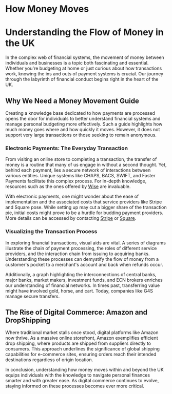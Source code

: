 # How Money Moves

# Understanding the Flow of Money in the UK

In the complex web of financial systems, the movement of money between individuals and businesses is a topic both fascinating and essential. Whether you're budgeting at home or just curious about how transactions work, knowing the ins and outs of payment systems is crucial. Our journey through the labyrinth of financial conduct begins right in the heart of the UK.

## Why We Need a Money Movement Guide

Creating a knowledge base dedicated to how payments are processed opens the door for individuals to better understand financial systems and manage personal budgeting more effectively. Such a guide highlights how much money goes where and how quickly it moves. However, it does not support very large transactions or those seeking to remain anonymous.

### Electronic Payments: The Everyday Transaction

From visiting an online store to completing a transaction, the transfer of money is a routine that many of us engage in without a second thought. Yet, behind each payment, lies a secure network of interactions between various entities. Unique systems like CHAPS, BACS, SWIFT, and Faster Payments facilitate this complex process. For in-depth knowledge, resources such as the ones offered by [Wise](https://wise.com/gb/blog/chaps-bacs-swift-faster-payments) are invaluable.

With electronic payments, one might wonder about the ease of implementation and the associated costs that service providers like Stripe and Square pose. While setting up may cut a bigger share of the transaction pie, initial costs might prove to be a hurdle for budding payment providers. More details can be accessed by contacting [Stripe](https://stripe.com/gb/contact) or [Square](https://squareup.com/gb/en/payments).

### Visualizing the Transaction Process

In exploring financial transactions, visual aids are vital. A series of diagrams illustrate the chain of payment processing, the roles of different service providers, and the interaction chain from issuing to acquiring banks. Understanding these processes can demystify the flow of money from a customer's pocket to a merchant's account and back when refunds occur.

Additionally, a graph highlighting the interconnections of central banks, major banks, market makers, investment funds, and ECN brokers enriches our understanding of financial networks. In times past, transferring value might have involved gold, horse, and cart. Today, companies like G4S manage secure transfers.

## The Rise of Digital Commerce: Amazon and DropShipping

Where traditional market stalls once stood, digital platforms like Amazon now thrive. As a massive online storefront, Amazon exemplifies efficient drop shipping, where products are shipped from suppliers directly to consumers. This approach underlines the significance of global shipping capabilities for e-commerce sites, ensuring orders reach their intended destinations regardless of origin location.

In conclusion, understanding how money moves within and beyond the UK equips individuals with the knowledge to navigate personal finances smarter and with greater ease. As digital commerce continues to evolve, staying informed on these processes becomes ever more critical.
